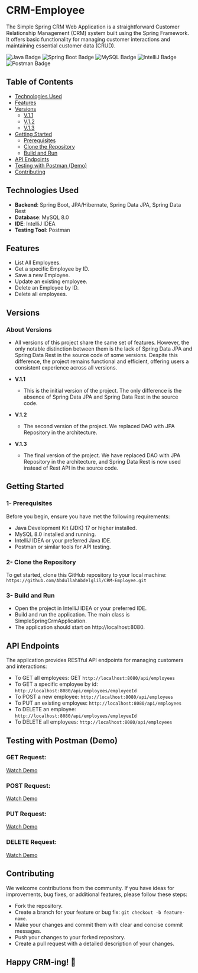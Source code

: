 # CRM-Employee

The Simple Spring CRM Web Application is a straightforward Customer Relationship Management (CRM) system built using the Spring Framework. It offers basic functionality for managing customer interactions and maintaining essential customer data (CRUD).

![Java Badge](https://img.shields.io/badge/Java-17-blue)
![Spring Boot Badge](https://img.shields.io/badge/Spring%20Boot-3.1.3-brightgreen)
![MySQL Badge](https://img.shields.io/badge/MySQL-8.0-orange)
![IntelliJ Badge](https://img.shields.io/badge/IDE-IntelliJ%20IDEA-red)
![Postman Badge](https://img.shields.io/badge/Testing%20Tool-Postman-orange)

## Table of Contents

- [Technologies Used](#technologies-used)
- [Features](#features)
- [Versions](#versions)
  - [V.1.1](#v11)
  - [V.1.2](#v12)
  - [V.1.3](#v13)
- [Getting Started](#getting-started)
  - [Prerequisites](#prerequisites)
  - [Clone the Repository](#clone-the-repository)
  - [Build and Run](#build-and-run)
- [API Endpoints](#api-endpoints)
- [Testing with Postman (Demo)](#testing-with-postman-demo)
- [Contributing](#contributing)


## Technologies Used
- **Backend**: Spring Boot, JPA/Hibernate, Spring Data JPA, Spring Data Rest
- **Database**: MySQL 8.0
- **IDE**: IntelliJ IDEA
- **Testing Tool**: Postman


## Features
- List All Employees.
- Get a specific Employee by ID.
- Save a new Employee.
- Update an existing employee.
- Delete an Employee by ID.
- Delete all employees.


## Versions

### About Versions
- All versions of this project share the same set of features. However, the only notable distinction between them is the lack of Spring Data JPA and Spring Data Rest in the source code of some versions. Despite this difference, the project remains functional and efficient, offering users a consistent experience across all versions.

- **V.1.1**
  - This is the initial version of the project. The only difference is the absence of Spring Data JPA and Spring Data Rest in the source code.

- **V.1.2**
  - The second version of the project. We replaced DAO with JPA Repository in the architecture.

- **V.1.3**
  - The final version of the project. We have replaced DAO with JPA Repository in the architecture, and Spring Data Rest is now used instead of Rest API in the source code.


## Getting Started

### 1- Prerequisites
Before you begin, ensure you have met the following requirements:

- Java Development Kit (JDK) 17 or higher installed.
- MySQL 8.0 installed and running.
- IntelliJ IDEA or your preferred Java IDE.
- Postman or similar tools for API testing.


### 2- Clone the Repository
To get started, clone this GitHub repository to your local machine: `https://github.com/AbdullahAbdelglil/CRM-Employee.git`


### 3- Build and Run
- Open the project in IntelliJ IDEA or your preferred IDE.
- Build and run the application. The main class is SimpleSpringCrmApplication.
- The application should start on http://localhost:8080.


## API Endpoints
The application provides RESTful API endpoints for managing customers and interactions:

- To GET all employees: GET `http://localhost:8080/api/employees`
- To GET a specific employee by id: `http://localhost:8080/api/employees/employeeId`
- To POST a new employee: `http://localhost:8080/api/employees`
- To PUT an existing employee: `http://localhost:8080/api/employees`
- To DELETE an employee: `http://localhost:8080/api/employees/employeeId`
- To DELETE all employees: `http://localhost:8080/api/employees`


## Testing with Postman (Demo)


### GET Request:
[Watch Demo](https://github.com/AbdullahAbdelglil/CRM-Employee/assets/118194521/8611491f-c230-4f99-8a41-5b9d12e53c26)

### POST Request:
[Watch Demo](https://github.com/AbdullahAbdelglil/CRM-Employee/assets/118194521/85ca9cbd-ccf9-4a5b-aa84-85077a51f8a9)

### PUT Request:
[Watch Demo](https://github.com/AbdullahAbdelglil/CRM-Employee/assets/118194521/71ed866d-f0c2-4d95-ab39-3b0657e53eb3)

### DELETE Request:
[Watch Demo](https://github.com/AbdullahAbdelglil/CRM-Employee/assets/118194521/62e3c54c-5a32-4a8a-9c61-9455e8777e1b)


## Contributing

We welcome contributions from the community. If you have ideas for improvements, bug fixes, or additional features, please follow these steps:

- Fork the repository.
- Create a branch for your feature or bug fix: `git checkout -b feature-name`.
- Make your changes and commit them with clear and concise commit messages.
- Push your changes to your forked repository.
- Create a pull request with a detailed description of your changes.

## Happy CRM-ing! 🚀
